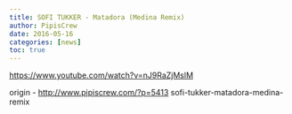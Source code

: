 ```yaml
---
title: SOFI TUKKER - Matadora (Medina Remix)
author: PipisCrew
date: 2016-05-16
categories: [news]
toc: true
---
```


https://www.youtube.com/watch?v=nJ9RaZjMslM

origin - http://www.pipiscrew.com/?p=5413 sofi-tukker-matadora-medina-remix
